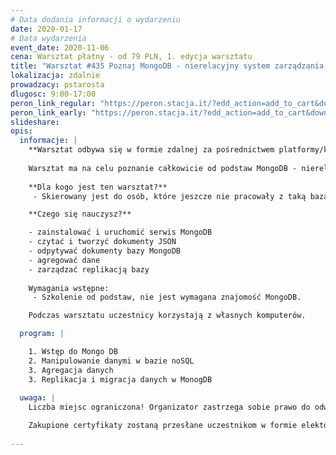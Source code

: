 ```yaml
---
# Data dodania informacji o wydarzeniu
date: 2020-01-17
# Data wydarzenia
event_date: 2020-11-06
cena: Warsztat płatny - od 79 PLN, 1. edycja warsztatu
title: "Warsztat #435 Poznaj MongoDB - nierelacyjny system zarządzania bazą danych"
lokalizacja: zdalnie
prowadzacy: pstarosta
dlugosc: 9:00-17:00
peron_link_regular: "https://peron.stacja.it/?edd_action=add_to_cart&download_id=3843&edd_options[price_id]=1"
peron_link_early: "https://peron.stacja.it/?edd_action=add_to_cart&download_id=3843&edd_options[price_id]=2"
slideshare:
opis:
  informacje: |
    **Warsztat odbywa się w formie zdalnej za pośrednictwem platformy/komunikatora online, z wykorzystaniem dźwięku, obrazu z kamery, udostępniania ekranu komputera prowadzącego i uczestników.** 
    
    Warsztat ma na celu poznanie całkowicie od podstaw MongoDB - nierelacyjnego systemu zarządzania bazą danych.
    
    **Dla kogo jest ten warsztat?** 
     - Skierowany jest do osób, które jeszcze nie pracowały z taką bazą i ma na celu umożliwienie dalszej samodzielnej pracy i rozwoju w tym obszarze. 

    **Czego się nauczysz?**

    - zainstalować i uruchomić serwis MongoDB
    - czytać i tworzyć dokumenty JSON
    - odpytywać dokumenty bazy MongoDB
    - agregować dane 
    - zarządzać replikacją bazy
    
    Wymagania wstępne:
     - Szkolenie od podstaw, nie jest wymagana znajomość MongoDB.

    Podczas warsztatu uczestnicy korzystają z własnych komputerów.

  program: |

    1. Wstęp do Mongo DB
    2. Manipulowanie danymi w bazie noSQL
    3. Agregacja danych
    3. Replikacja i migracja danych w MonogDB
    
  uwaga: |
    Liczba miejsc ograniczona! Organizator zastrzega sobie prawo do odwołania wydarzenia w przypadku niezgłoszenia się minimalnej liczby uczestników.

    Zakupione certyfikaty zostaną przesłane uczestnikom w formie elektoronicznej po warsztacie oraz za pośrednictwem poczty w momencie poprawy sytuacji wywołanej epidemią koronawirusa. 
    
---
```

